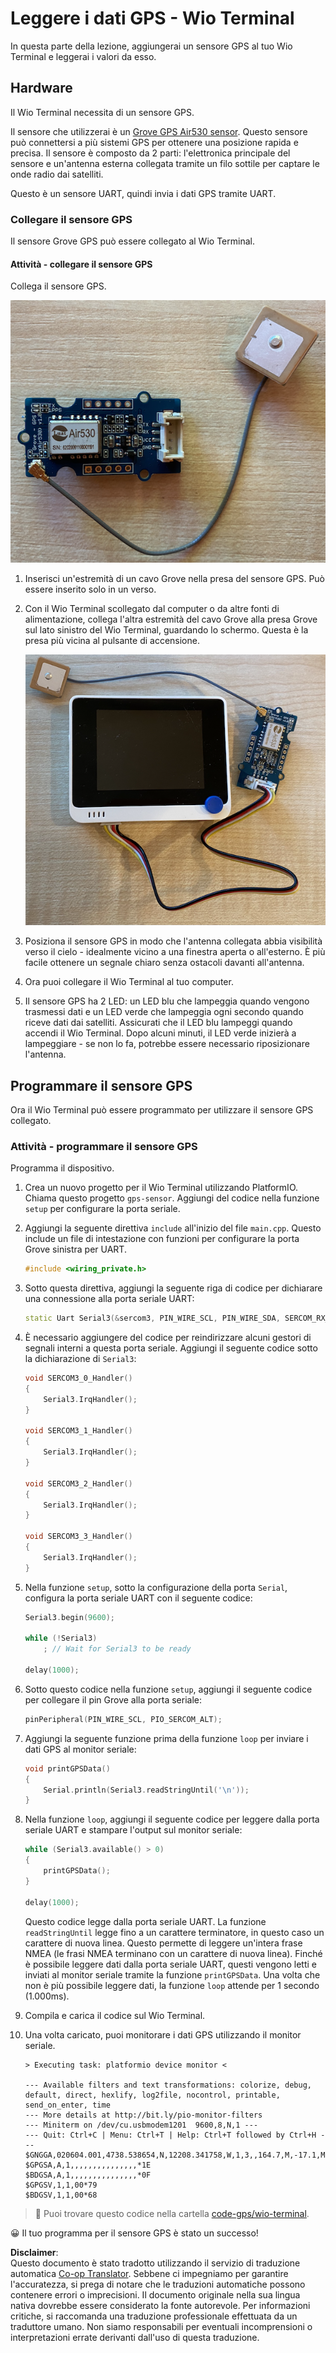 <!--
CO_OP_TRANSLATOR_METADATA:
{
  "original_hash": "da6ae0a795cf06be33d23ca5b8493fc8",
  "translation_date": "2025-08-25T18:02:45+00:00",
  "source_file": "3-transport/lessons/1-location-tracking/wio-terminal-gps-sensor.md",
  "language_code": "it"
}
-->
# Leggere i dati GPS - Wio Terminal

In questa parte della lezione, aggiungerai un sensore GPS al tuo Wio Terminal e leggerai i valori da esso.

## Hardware

Il Wio Terminal necessita di un sensore GPS.

Il sensore che utilizzerai è un [Grove GPS Air530 sensor](https://www.seeedstudio.com/Grove-GPS-Air530-p-4584.html). Questo sensore può connettersi a più sistemi GPS per ottenere una posizione rapida e precisa. Il sensore è composto da 2 parti: l'elettronica principale del sensore e un'antenna esterna collegata tramite un filo sottile per captare le onde radio dai satelliti.

Questo è un sensore UART, quindi invia i dati GPS tramite UART.

### Collegare il sensore GPS

Il sensore Grove GPS può essere collegato al Wio Terminal.

#### Attività - collegare il sensore GPS

Collega il sensore GPS.

![Un sensore Grove GPS](../../../../../translated_images/grove-gps-sensor.247943bf69b03f0d1820ef6ed10c587f9b650e8db55b936851c92412180bd3e2.it.png)

1. Inserisci un'estremità di un cavo Grove nella presa del sensore GPS. Può essere inserito solo in un verso.

1. Con il Wio Terminal scollegato dal computer o da altre fonti di alimentazione, collega l'altra estremità del cavo Grove alla presa Grove sul lato sinistro del Wio Terminal, guardando lo schermo. Questa è la presa più vicina al pulsante di accensione.

    ![Il sensore Grove GPS collegato alla presa sinistra](../../../../../translated_images/wio-gps-sensor.19fd52b81ce58095d5deb3d4e5a1fdd88818d76569b00b1f0d740c92dc986525.it.png)

1. Posiziona il sensore GPS in modo che l'antenna collegata abbia visibilità verso il cielo - idealmente vicino a una finestra aperta o all'esterno. È più facile ottenere un segnale chiaro senza ostacoli davanti all'antenna.

1. Ora puoi collegare il Wio Terminal al tuo computer.

1. Il sensore GPS ha 2 LED: un LED blu che lampeggia quando vengono trasmessi dati e un LED verde che lampeggia ogni secondo quando riceve dati dai satelliti. Assicurati che il LED blu lampeggi quando accendi il Wio Terminal. Dopo alcuni minuti, il LED verde inizierà a lampeggiare - se non lo fa, potrebbe essere necessario riposizionare l'antenna.

## Programmare il sensore GPS

Ora il Wio Terminal può essere programmato per utilizzare il sensore GPS collegato.

### Attività - programmare il sensore GPS

Programma il dispositivo.

1. Crea un nuovo progetto per il Wio Terminal utilizzando PlatformIO. Chiama questo progetto `gps-sensor`. Aggiungi del codice nella funzione `setup` per configurare la porta seriale.

1. Aggiungi la seguente direttiva `include` all'inizio del file `main.cpp`. Questo include un file di intestazione con funzioni per configurare la porta Grove sinistra per UART.

    ```cpp
    #include <wiring_private.h>
    ```

1. Sotto questa direttiva, aggiungi la seguente riga di codice per dichiarare una connessione alla porta seriale UART:

    ```cpp
    static Uart Serial3(&sercom3, PIN_WIRE_SCL, PIN_WIRE_SDA, SERCOM_RX_PAD_1, UART_TX_PAD_0);
    ```

1. È necessario aggiungere del codice per reindirizzare alcuni gestori di segnali interni a questa porta seriale. Aggiungi il seguente codice sotto la dichiarazione di `Serial3`:

    ```cpp
    void SERCOM3_0_Handler()
    {
        Serial3.IrqHandler();
    }
    
    void SERCOM3_1_Handler()
    {
        Serial3.IrqHandler();
    }
    
    void SERCOM3_2_Handler()
    {
        Serial3.IrqHandler();
    }
    
    void SERCOM3_3_Handler()
    {
        Serial3.IrqHandler();
    }
    ```

1. Nella funzione `setup`, sotto la configurazione della porta `Serial`, configura la porta seriale UART con il seguente codice:

    ```cpp
    Serial3.begin(9600);

    while (!Serial3)
        ; // Wait for Serial3 to be ready

    delay(1000);
    ```

1. Sotto questo codice nella funzione `setup`, aggiungi il seguente codice per collegare il pin Grove alla porta seriale:

    ```cpp
    pinPeripheral(PIN_WIRE_SCL, PIO_SERCOM_ALT);
    ```

1. Aggiungi la seguente funzione prima della funzione `loop` per inviare i dati GPS al monitor seriale:

    ```cpp
    void printGPSData()
    {
        Serial.println(Serial3.readStringUntil('\n'));
    }
    ```

1. Nella funzione `loop`, aggiungi il seguente codice per leggere dalla porta seriale UART e stampare l'output sul monitor seriale:

    ```cpp
    while (Serial3.available() > 0)
    {
        printGPSData();
    }
    
    delay(1000);
    ```

    Questo codice legge dalla porta seriale UART. La funzione `readStringUntil` legge fino a un carattere terminatore, in questo caso un carattere di nuova linea. Questo permette di leggere un'intera frase NMEA (le frasi NMEA terminano con un carattere di nuova linea). Finché è possibile leggere dati dalla porta seriale UART, questi vengono letti e inviati al monitor seriale tramite la funzione `printGPSData`. Una volta che non è più possibile leggere dati, la funzione `loop` attende per 1 secondo (1.000ms).

1. Compila e carica il codice sul Wio Terminal.

1. Una volta caricato, puoi monitorare i dati GPS utilizzando il monitor seriale.

    ```output
    > Executing task: platformio device monitor <
    
    --- Available filters and text transformations: colorize, debug, default, direct, hexlify, log2file, nocontrol, printable, send_on_enter, time
    --- More details at http://bit.ly/pio-monitor-filters
    --- Miniterm on /dev/cu.usbmodem1201  9600,8,N,1 ---
    --- Quit: Ctrl+C | Menu: Ctrl+T | Help: Ctrl+T followed by Ctrl+H ---
    $GNGGA,020604.001,4738.538654,N,12208.341758,W,1,3,,164.7,M,-17.1,M,,*67
    $GPGSA,A,1,,,,,,,,,,,,,,,*1E
    $BDGSA,A,1,,,,,,,,,,,,,,,*0F
    $GPGSV,1,1,00*79
    $BDGSV,1,1,00*68
    ```

> 💁 Puoi trovare questo codice nella cartella [code-gps/wio-terminal](../../../../../3-transport/lessons/1-location-tracking/code-gps/wio-terminal).

😀 Il tuo programma per il sensore GPS è stato un successo!

**Disclaimer**:  
Questo documento è stato tradotto utilizzando il servizio di traduzione automatica [Co-op Translator](https://github.com/Azure/co-op-translator). Sebbene ci impegniamo per garantire l'accuratezza, si prega di notare che le traduzioni automatiche possono contenere errori o imprecisioni. Il documento originale nella sua lingua nativa dovrebbe essere considerato la fonte autorevole. Per informazioni critiche, si raccomanda una traduzione professionale effettuata da un traduttore umano. Non siamo responsabili per eventuali incomprensioni o interpretazioni errate derivanti dall'uso di questa traduzione.
